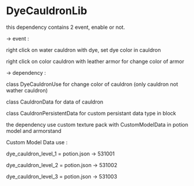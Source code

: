 # DyeCauldronLib

this dependency contains 2 event, enable or not.

-> event :

  right click on water cauldron with dye, set dye color in cauldron

  right click on color cauldron with leather armor for change color of armor


-> dependency :

  class DyeCauldronUse for change color of cauldron (only cauldron not wather cauldron)

  class CauldronData for data of cauldron

  class CauldronPersistentData for custom persistant data type in block


the dependency use custom texture pack with CustomModelData in potion model and armorstand

Custom Model Data use :

  dye_cauldron_level_1 = potion.json -> 531001

  dye_cauldron_level_2 = potion.json -> 531002

  dye_cauldron_level_3 = potion.json -> 531003


